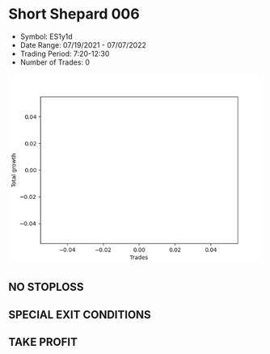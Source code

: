 # Short Shepard 006 
- Symbol: ES1y1d
- Date Range: 07/19/2021 - 07/07/2022
- Trading Period: 7:20-12:30
- Number of Trades: 0

![Plot](ShortShepard006ES1y1d.png)
## NO STOPLOSS









## SPECIAL EXIT CONDITIONS 


## TAKE PROFIT









